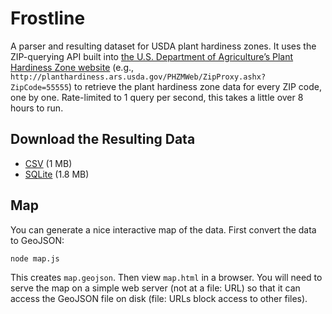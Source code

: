 # Frostline

A parser and resulting dataset for USDA plant hardiness zones.  It uses the ZIP-querying API built into [the U.S. Department of Agriculture’s Plant Hardiness Zone website](http://planthardiness.ars.usda.gov/) (e.g., `http://planthardiness.ars.usda.gov/PHZMWeb/ZipProxy.ashx?ZipCode=55555`) to retrieve the plant hardiness zone data for every ZIP code, one by one. Rate-limited to 1 query per second, this takes a little over 8 hours to run.

## Download the Resulting Data

* [CSV](hardiness_zones.csv) (1 MB)
* [SQLite](hardiness_zones.sqlite) (1.8 MB)

## Map

You can generate a nice interactive map of the data. First convert the data to GeoJSON:

	node map.js

This creates `map.geojson`. Then view `map.html` in a browser. You will need to serve the map on a simple web server (not at a file: URL) so that it can access the GeoJSON file on disk (file: URLs block access to other files).
